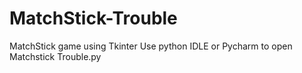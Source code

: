 # MatchStick-Trouble
MatchStick game using Tkinter
Use python IDLE or Pycharm to open Matchstick Trouble.py
